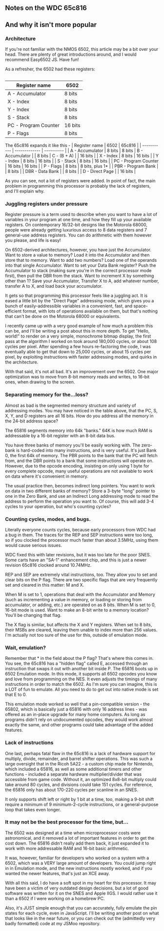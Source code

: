 ## Notes on the WDC 65c816

And why it isn't more popular
---

### Architecture
If you're not familiar with the NMOS 6502, this article may be a bit over your head. There are plenty of great introductions around, and I would recommend Easy6502 JS. Have fun!

As a refresher, the 6502 had these registers:
```
```

| Register name      | 6502 |
| ----------- | -------------|
| A - Accumulator |  8 bits
| X - Index | 8 bits |
| Y - Index | 8 bits |
| S - Stack | 8 bits |
| PC - Program Counter | 16 bits |
| P - Flags | 8 bits |

The 65c816 expands it like this -
| Register name      | 6502 | 65c816 |
| ----------- | ------------- | ---------- |
| A - Accumulator |  8 bits |  8 bits
| B - Accumulator |  | 8 bits
| C - (B + A)     |  | 16 bits    |
| X - Index | 8 bits | 16 bits |
| Y - Index | 8 bits | 16 bits |
| S - Stack | 8 bits | 16 bits |
| PC - Program Counter | 16 bits | 16 bits |
| P - Flags | 8 bits | 8 bits, plus 1* |
| PBR - Program Bank | | 8 bits |
| DBR - Data Bank | | 8 bits |
| D - Direct Page | | 16 bits |

As you can see, not a lot of registers were added. In point of fact, the main problem in programming this processor is probably the lack of registers, and I'll explain why.

### Juggling registers under pressure

Register pressure is a term used to describe when you want to have a lot of variables in your program at one time, and how they fill up your available registers. On contemporary 16/32-bit designs like the Motorola 68000, people were already getting luxurious access to 8 data registers and 7 general-use address registers. You can do arithmetic with them however you please, and life is easy!

On 6502-derived architectures, however, you have just the Accumulator. Want to store a value to memory? Load it into the Accumulator and then store that to memory. Want to add two numbers? Load one of the operands into that single Accumulator. Want to set your Data Bank register? Push the Accumulator to stack (making sure you're in the correct processor mode first), then pull the DBR from the stack. Want to increment X by something other than 1? Save your Accumulator, Transfer X to A, add whatever number, transfer A to X, and load back your accumulator.

It gets so that programming this processor feels like a juggling act. It is eased a little bit by the "Direct Page" addressing mode, which gives you a bunch of easily-addressible variables in a convenient, fast, and space-efficient format, with lots of operations available on them, but that's nothing that can't be done on the Motorola 68000 or equivalents.

I recently came up with a very good example of how much a problem this can be, and I'll be writing a post about this in more depth. To get "Hello, world!" to render on a very simple, monochrome bitmap display, the first pass at the algorithm I worked on took around 180,000 cycles, or about 108 cycles per pixel. After spending a few hours re-factoring the code, I was eventually able to get that down to 25,000 cycles, or about 15 cycles per pixel, by exploiting instructions with faster addressing modes, and quirks in the architecture.

With that said, it's not all bad. It's an improvement over the 6502. One major optimization was to move from 8-bit memory reads and writes, to 16-bit ones, when drawing to the screen.

### Separating memory for the...loss?

Almost as bad is the segmented memory structure and variety of addressing modes. You may have noticed in the table above, that the PC, S, X, Y, and D registers are all 16 bits. How do you address all the memory in the 24-bit address space?

The 65816 segments memory into 64k "banks." 64K is how much RAM is addressable by a 16-bit register with an 8-bit data bus.

You have three banks of memory you'll be easily working with. The zero-bank is hard-coded into many instructions, and is very useful. It's just Bank 0, the first 64k of memory. The PBR points to the bank that the PC will fetch from, and the DBR points to a bank that some instructions will operate on. However, due to the opcode encoding, insisting on only using 1 byte for every complete opcode, many useful operations are not available to work on data where it's convenient in memory.

The usual practice then, becomes indirect long pointers. You want to work on data in two different banks of memory? Store a 3-byte "long" pointer to one in the Zero Bank, and use an Indirect Long addressing mode to read the address to perform the operation you want to. Of course, this will add 3-4 cycles to your operation, but who's counting cycles?

### Counting cycles, modes, and bugs.

Literally everyone counts cycles, because early processors from WDC had a bug in them. The traces for the REP and SEP instructions were too long, so if you clocked the processor much faster than about 3.5MHz, using them would cause serious issues.

WDC fixed this with later revisions, but it was too late for the poor SNES. Some carts have an "SA-1" enhancement chip, and this is just a newer revision 65c816 clocked around 10.74MHz.

REP and SEP are extremely vital instructions, too. They allow you to set and clear bits on the P flag. There are two specific flags that are very frequently set and cleared in this matter: M and X.

When M is set to 1, operations that deal with the Accumulator and Memory (such as incrementing a value in memory, or loading or storing from accumulator, or adding, etc.) are operated on as 8 bits. When M is set to 0, 16-bit mode is used. Want to make an 8-bit write to a memory location? You'll be changing that flag.

The X flag is similar, but affects the X and Y registers. When set to 8 bits, their MSBs are cleared, leaving them unable to index more than 256 values. I'm actually not too sure of the use for this, outside of emulation mode.

### Wait, emulation?
Remember that * in the field about the P flag? That's where this comes in. You see, the 65c816 has a "hidden flag" called E, accessed through an instruction that swaps it out with another bit inside P. The 65816 boots up in 6502 Emulation mode. In this mode, it supports all 6502 opcodes you know and love from programming on the NES. It even adjusts the timings of many instructions in order to match the 6502. As I'm sure you can imagine, this is a LOT of fun to emulate. All you need to do to get out into native mode is set that E to 0.

This emulation mode worked so well that a pin-compatible version - the 65802, which is basically just a 65816 with only 16 address lines - was offered as an in-place upgrade for many home computers. As long as programs didn't rely on undocumented opcodes, they would work almost exactly the same, and other programs could take advantage of the added features.

### Lack of instructions

One last, perhaps fatal flaw in the 65c816 is a lack of hardware support for multiply, divide, remainder, and barrel shifter operations. This was such a large oversight that in the Ricoh 5A22 - a custom chip made for Nintendo, which included a 65816, as well as some additional timers and other functions - included a separate hardware multiplier/divider that was accessible from game code. Without it, an optimized 8x8-bit multiply could take around 80 cycles, and divisions could take 151 cycles. For reference, the 65816 only has about 170-220 cycles per scanline in an SNES.

It only supports shift left or right by 1 bit at a time, too, making a 9-bit shift require a minimum of 9 minimum-2-cycle instructions, or a general-purpose loop that takes even longer.

### It may not be the best processor for the time, but...
The 6502 was designed at a time when microprocessor costs were astronomical, and it removed a lot of important features in order to get the cost down. The 65816 didn't really add them back, it just expanded it to work with more addressable RAM and 16-bit basic arithmetic.

It was, however, familiar for developers who worked on a system with a 6502, which was a VERY large amount of developers. You could jump right in in Emulation mode, and the new instructions mostly worked, and if you wanted the newer features, that's just an XCE away.

With all this said, I do have a soft spot in my heart for this processor. It may have been a victim of very outdated design decisions, but a lot of good software was written for it on the SNES and Apple IIGS. I would rather use it than a 6502 if I were working on a homebrew PC.

Also, it's JUST simple enough that you can accurately, fully emulate the pin states for each cycle, even in JavaScript. I'll be writing another post on what that looks like in the near future, or you can check out the (admittedly very badly formatted) code at my JSMoo repository.
